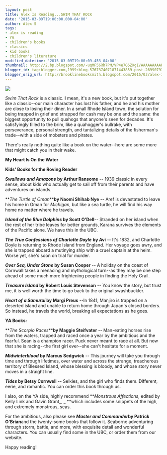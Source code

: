 ```yaml
---
layout: post
title: Alex Is Reading...SWIM THAT ROCK
date: '2015-03-09T19:00:00.000-04:00'
author: Alex S
tags:
- alex is reading
- YA
- children's books
- classics
- kid books
- children's literature
modified_datetime: '2015-03-09T19:00:09.453-04:00'
thumbnail: http://2.bp.blogspot.com/-uqMF56Rh7PM/VP4e7G6ZXgI/AAAAAAAAAF4/Krx2YuAuZw8/s72-c/cover_STRfonttest19.jpg
blogger_id: tag:blogger.com,1999:blog-5767374071871443859.post-2699079310339919210
blogger_orig_url: http://brooklinebooksmith.blogspot.com/2015/03/alex-is-readingswim-that-rock.html
---
```

[![](http://2.bp.blogspot.com/-uqMF56Rh7PM/VP4e7G6ZXgI/AAAAAAAAAF4/Krx2YuAuZw8/s1600/cover_STRfonttest19.jpg)](http://2.bp.blogspot.com/-uqMF56Rh7PM/VP4e7G6ZXgI/AAAAAAAAAF4/Krx2YuAuZw8/s1600/cover_STRfonttest19.jpg)

_Swim That Rock_ is a classic. I mean, it's a new book, but it's put together like a classic--our main character has lost his father, and he and his mother are close to losing their diner. In a small Rhode Island town, the solution for being trapped in grief and strapped for cash may be one and the same: the biggest opportunity to pull quahogs that anyone's seen for decades. It's satisfyingly filled to the brim, like a quahogger's bullrake, with perseverance, personal strength, and tantalizing details of the fisherman's trade--with a side of mobsters and pirates.  

There's really nothing quite like a book on the water--here are some more that might catch you in their wake.  

**My Heart Is On the Water**

**Kids' Books for the Roving Reader**

_**Swallows and Amazons**_ **by Arthur Ransome** -- 1939 classic in every sense, about kids who actually get to sail off from their parents and have adventures on islands.

**_The Turtle of Oman_****by Naomi Shihab Nye** -- Aref is devastated to leave his home in Oman for _Michigan_, but like a sea turtle, he will find his way home no matter where he travels.

**_Island of the Blue Dolphins_ by Scott O'Dell**_--_ Stranded on her island when the rest of her tribe leaves for better grounds, Karana survives the elements of the Pacific alone. We have this in the UBC.

_**The True Confessions of Charlotte Doyle**_ **by Avi** -- It's 1832, and Charlotte Doyle is returning to Rhode Island from England. Her voyage goes awry, and she is trapped aboard a mutinying ship with a cruel captain at the helm. Worse yet, she's soon on trial for murder.

**_Over Sea, Under Stone_ by Susan Cooper** -- A holiday on the coast of Cornwall takes a menacing and mythological turn--as they may be one step ahead of some much more frightening people in finding the Holy Grail.

**_Treasure Island_ by Robert Louis Stevenson** -- You know the story, but trust me, it is well worth the time to go back to the original swashbuckler.

**_Heart of a Samurai_ by Margi Preus** --In 1841, Manjiro is trapped on a deserted island and unable to return home through Japan's closed borders. So instead, he travels the world, breaking all expectations as he goes.

**YA Books:**

**_The Scorpio Races_****by Maggie Steifvater** -- Man-eating horses rise from the waters, trapped and raced once a year by the ambitious and the fearful. Sean is a champion racer. Puck never meant to race at all. But now that she is racing--the first girl ever--she can't hesitate for a moment.

**_Midwinterblood_** **by Marcus Sedgwick** -- This journey will take you through time and through lifetimes, over water and across the strange, treacherous territory of Blessed Island, whose blessing is bloody, and whose story never moves in a straight line.

**_Tides_ by Betsy Cornwell** -- Selkies, and the girl who finds them. Different, eerie, and romantic. You can order this book through us.

I also, on the YA side, highly recommend **_Monstrous Affections_, edited by Kelly Link and Gavin Grant_, _ **which includes some snippets of the high, and extremely monstrous, seas.

For the ambitious, also please see _**Master and Commander**_**by Patrick O'Brian**and the twenty-some books that follow it. Seaborne adventuring through storm, battle, and more, with exquisite detail and wonderful characters. You can usually find some in the UBC, or order them from our website.

Happy reading!